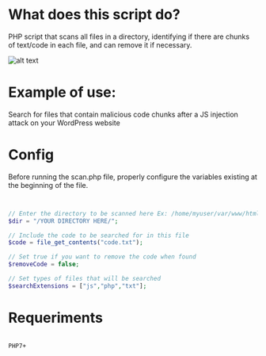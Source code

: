 # What does this script do?
PHP script that scans all files in a directory, identifying if there are chunks of text/code in each file, and can remove it if necessary.

![alt text](https://i.ibb.co/QcGYPY8/Screenshot-from-2023-01-27-14-06-44.png)

# Example of use: 
Search for files that contain malicious code chunks after a JS injection attack on your WordPress website

# Config

Before running the scan.php file, properly configure the variables existing at the beginning of the file.

```php


// Enter the directory to be scanned here Ex: /home/myuser/var/www/html/
$dir = "/YOUR DIRECTORY HERE/"; 

// Include the code to be searched for in this file
$code = file_get_contents("code.txt");

// Set true if you want to remove the code when found
$removeCode = false; 

// Set types of files that will be searched
$searchExtensions = ["js","php","txt"];


```

# Requeriments

```text

PHP7+

```
